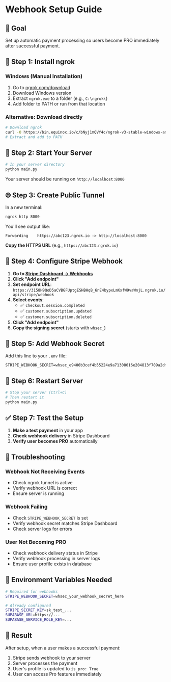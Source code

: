# Webhook Setup Guide

## 🎯 **Goal**
Set up automatic payment processing so users become PRO immediately after successful payment.

## 🔧 **Step 1: Install ngrok**

### Windows (Manual Installation)
1. Go to [ngrok.com/download](https://ngrok.com/download)
2. Download Windows version
3. Extract `ngrok.exe` to a folder (e.g., `C:\ngrok\`)
4. Add folder to PATH or run from that location

### Alternative: Download directly
```bash
# Download ngrok
curl -O https://bin.equinox.io/c/bNyj1mQVY4c/ngrok-v3-stable-windows-amd64.zip
# Extract and add to PATH
```

## 🚀 **Step 2: Start Your Server**

```bash
# In your server directory
python main.py
```

Your server should be running on `http://localhost:8000`

## 🌐 **Step 3: Create Public Tunnel**

In a new terminal:
```bash
ngrok http 8000
```

You'll see output like:
```
Forwarding    https://abc123.ngrok.io -> http://localhost:8000
```

**Copy the HTTPS URL** (e.g., `https://abc123.ngrok.io`)

## 🔗 **Step 4: Configure Stripe Webhook**

1. **Go to [Stripe Dashboard → Webhooks](https://dashboard.stripe.com/webhooks)**
2. **Click "Add endpoint"**
3. **Set endpoint URL**: `https://3158H9QoD5aCVBGFUptgESHBHqB_6nE4bypxLmKxfW9vaWnjL.ngrok.io/api/stripe/webhook`
4. **Select events**:
   - ✅ `checkout.session.completed`
   - ✅ `customer.subscription.updated`
   - ✅ `customer.subscription.deleted`
5. **Click "Add endpoint"**
6. **Copy the signing secret** (starts with `whsec_`)

## 🔐 **Step 5: Add Webhook Secret**

Add this line to your `.env` file:
```
STRIPE_WEBHOOK_SECRET=whsec_e9400b3cef4b55224e9a71308016e204813f709a2dfa08a0d2c23eb06b3265e3
```

## 🔄 **Step 6: Restart Server**

```bash
# Stop your server (Ctrl+C)
# Then restart it
python main.py
```

## ✅ **Step 7: Test the Setup**

1. **Make a test payment** in your app
2. **Check webhook delivery** in Stripe Dashboard
3. **Verify user becomes PRO** automatically

## 🐛 **Troubleshooting**

### Webhook Not Receiving Events
- Check ngrok tunnel is active
- Verify webhook URL is correct
- Ensure server is running

### Webhook Failing
- Check `STRIPE_WEBHOOK_SECRET` is set
- Verify webhook secret matches Stripe Dashboard
- Check server logs for errors

### User Not Becoming PRO
- Check webhook delivery status in Stripe
- Verify webhook processing in server logs
- Ensure user profile exists in database

## 📝 **Environment Variables Needed**

```bash
# Required for webhooks
STRIPE_WEBHOOK_SECRET=whsec_your_webhook_secret_here

# Already configured
STRIPE_SECRET_KEY=sk_test_...
SUPABASE_URL=https://...
SUPABASE_SERVICE_ROLE_KEY=...
```

## 🎉 **Result**

After setup, when a user makes a successful payment:
1. Stripe sends webhook to your server
2. Server processes the payment
3. User's profile is updated to `is_pro: True`
4. User can access Pro features immediately
